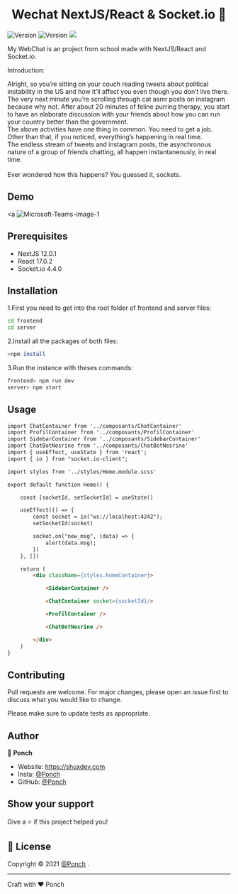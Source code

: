 <h1 align="center">Wechat NextJS/React & Socket.io 📑</h1>
<p>
  <img alt="Version" src="https://img.shields.io/badge/NextJS-12.0.1-green" />
    <img alt="Version" src="https://img.shields.io/badge/Socket.io-4.4.0-cyan" />
  <img src="https://img.shields.io/badge/React-20232A?style=for-the-badge&logo=react&logoColor=61DAFB" />
  </a>
</p>

My WebChat is an project from school made with NextJS/React and Socket.io.

Introduction:

Alright, so you’re sitting on your couch reading tweets about political instability in the US and how it’ll affect you even though you don’t live there.
The very next minute you’re scrolling through cat asmr posts on instagram because why not. After about 20 minutes of feline purring therapy, you start to have an elaborate discussion with your friends about how you can run your country better than the government. <br>
The above activities have one thing in common. You need to get a job. Other than that, if you noticed, everything’s happening in real time.<br>
The endless stream of tweets and instagram posts, the asynchronous nature of a group of friends chatting, all happen instantaneously, in real time. <br>
 <br>
Ever wondered how this happens? You guessed it, sockets.

## Demo

<a <img src="https://s10.gifyu.com/images/Desktop-2021.12.10---17.48.32.03.md.gif" alt="Microsoft-Teams-image-1" border="0"></a>

## Prerequisites

- NextJS 12.0.1
- React 17.0.2
- Socket.io 4.4.0

## Installation

1.First you need to get into the root folder of frontend and server files:
```bash
cd frontend
cd server
```
2.Install all the packages of both files:
```bash
>npm install
```
3.Run the instance with theses commands:
```bash
frontend> npm run dev
server> npm start
```
## Usage

```html
import ChatContainer from '../composants/ChatContainer'
import ProfilContainer from '../composants/ProfilContainer'
import SidebarContainer from '../composants/SidebarContainer'
import ChatBotNesrine from '../composants/ChatBotNesrine'
import { useEffect, useState } from 'react';
import { io } from "socket.io-client";

import styles from '../styles/Home.module.scss'

export default function Home() {

    const [socketId, setSocketId] = useState()

    useEffect(() => {
        const socket = io("ws://localhost:4242");
        setSocketId(socket)

        socket.on("new_msg", (data) => {
            alert(data.msg);
        })
    }, [])

    return ( 
        <div className={styles.homeContainer}>

            <SidebarContainer />

            <ChatContainer socket={socketId}/>

            <ProfilContainer />

            <ChatBotNesrine />

        </div>
    )
}
```

## Contributing
Pull requests are welcome. For major changes, please open an issue first to discuss what you would like to change.

Please make sure to update tests as appropriate.

## Author

👤 **Ponch**

* Website: https://shuxdev.com
* Insta: [@Ponch](https://www.instagram.com/ponchhkt/)
* GitHub: [@Ponch](https://github.com/Ponch)

## Show your support

Give a ⭐️ if this project helped you!

## 📝 License

Copyright © 2021 [@Ponch](https://github.com/PonchHKT)
.<br />

*** 
Craft with ❤️ Ponch
